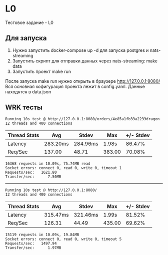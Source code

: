 # L0
Тестовое задание - L0  

## Для запуска  
1) Нужно запустить docker-compose up -d для запуска postgres и nats-streaming
2) Запустить скрипт для отправки данных через nats-streaming: make data
3) Запустить проект make run

После запуска make run нужно открыть в браузере http://127.0.0.1:8080/  
Вся основная кофигурация проекта лежит в config.yaml. Данные находятся в data.json

## WRK тесты
    Running 10s test @ http://127.0.0.1:8080/orders/4e85a1fb33a2233dragon  
    12 threads and 400 connections
|Thread Stats | Avg   | Stdev     | Max      | +/- Stdev|  
|-------------|-------|-----------|----------|----------|   
|Latency      | 283.20ms| 284.96ms   | 1.98s |  86.47% |
|Req/Sec     |137.00    |48.71   | 383.00   |70.08%   |
    16368 requests in 10.09s, 75.74MB read 
    Socket errors: connect 0, read 0, write 0, timeout 1
    Requests/sec:   1621.80  
    Transfer/sec:      7.50MB  
--------------------------------------------------------
    Running 10s test @ http://127.0.0.1:8080/
    12 threads and 400 connections
|Thread Stats   |Avg      |Stdev    | Max  | +/- Stdev|  
| ---------- | ---------| --------| -------| ---------|
|Latency   |315.47ms | 321.46ms |  1.99s  |  81.52% |
|Req/Sec  | 126.31   |  44.49  | 435.00   |  69.62% |
    15119 requests in 10.09s, 19.84MB
    Socket errors: connect 0, read 0, write 0, timeout 5  
    Requests/sec:   1497.94  
    Transfer/sec:      1.97MB  
